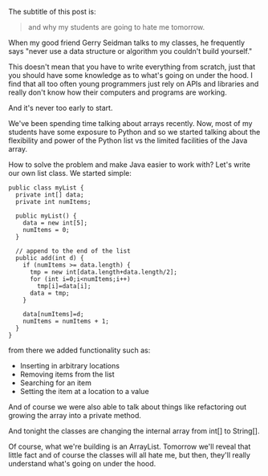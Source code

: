 <!--
.. title: Build it first
.. slug: 2013-11-19-build_it.md
.. date: 2013-11-19
.. tags: pedagogy, csed
.. type: text
-->


The subtitle of this post is:

>
> and why my students are going to hate me tomorrow.

When my good friend Gerry Seidman talks to my classes, he frequently
says "never use a data structure or algorithm you couldn't build yourself."

This doesn't mean that you have to write everything from scratch, just
that you should have some knowledge as to what's going on under the
hood. I find that all too often young programmers just rely on APIs
and libraries and really don't know how their computers and programs are working.

And it's never too early to start.

We've been spending time talking about arrays recently. Now, most of
my students have some exposure to Python and so we started talking
about the flexibility and power of the Python list vs the limited
facilities of the Java array.

How to solve the problem and make Java easier to work with? Let's
write our own list class. We started simple:


    public class myList {
      private int[] data;
      private int numItems;
    
      public myList() {
        data = new int[5];
    	numItems = 0;
      }
    
      // append to the end of the list
      public add(int d) {
        if (numItems >= data.length) {
    	  tmp = new int[data.length+data.length/2];
    	  for (int i=0;i<numItems;i++)
    	    tmp[i]=data[i];
    	  data = tmp;
    	}
    
        data[numItems]=d;
    	numItems = numItems + 1;
      }
    }

from there we added functionality such as:

 * Inserting in arbitrary locations
 * Removing items from the list
 * Searching for an item
 * Setting the item at a location to a value

And of course we were also able to talk about things like refactoring
out growing the array into a private method.

And tonight the classes are changing the internal array from int[] to String[].

Of course, what we're building is an ArrayList. Tomorrow we'll reveal
that little fact and of course the classes will all hate me, but then,
they'll really understand what's going on under the hood.
